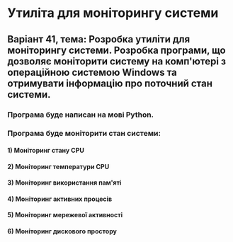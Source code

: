 # Утиліта для моніторингу системи
## Варіант 41, тема: Розробка утиліти для моніторингу системи. Розробка програми, що дозволяє моніторити систему на комп'ютері з операційною системою Windows та отримувати інформацію про поточний стан системи.

### Програма буде написан на мові Python.
### Програма буде моніторити стан системи:
#### 1) Моніторинг стану CPU
#### 2) Моніторинг температури CPU
#### 3) Моніторинг використання пам'яті
#### 4) Моніторинг активних процесів
#### 5) Моніторинг мережевої активності
#### 6) Моніторинг дискового простору
